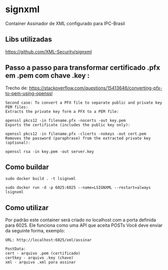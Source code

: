 # signxml
Container Assinador de XML configurado para IPC-Brasil

## Libs utilizadas
https://github.com/XML-Security/signxml

## Passo a passo para transformar certificado .pfx em .pem com chave .key :
Trecho de: https://stackoverflow.com/questions/15413646/converting-pfx-to-pem-using-openssl
```
Second case: To convert a PFX file to separate public and private key PEM files:
Extracts the private key form a PFX to a PEM file:

openssl pkcs12 -in filename.pfx -nocerts -out key.pem
Exports the certificate (includes the public key only):

openssl pkcs12 -in filename.pfx -clcerts -nokeys -out cert.pem
Removes the password (paraphrase) from the extracted private key (optional):

openssl rsa -in key.pem -out server.key
```

## Como buildar
```
sudo docker build . -t lsignxml

sudo docker run -d -p 6025:6025 --name=LSIGNXML --restart=always lsignxml
```

## Como utilizar
Por padrão este container será criado no localhost com a porta definida para 6025.
Ele funciona como uma API que aceita POSTs
Você deve enviar da seguinte forma, exemplo:
```
URL: http://localhost:6025/xml/assinar

PostData:
cert - arquivo .pem (certificado)
certkey - arquivo .key (chave)
xml - arquivo .xml para assinar
```

